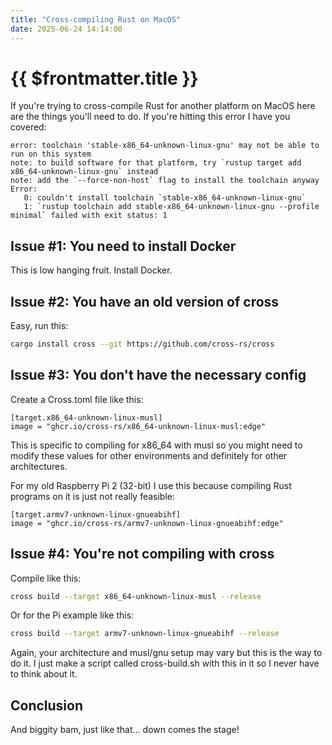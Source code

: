 ```yaml
---
title: "Cross-compiling Rust on MacOS"
date: 2025-06-24 14:14:00
---
```


# {{ $frontmatter.title }}

If you're trying to cross-compile Rust for another platform on MacOS here are the things you'll need to do. If you're hitting this error I have you covered:

```
error: toolchain 'stable-x86_64-unknown-linux-gnu' may not be able to run on this system
note: to build software for that platform, try `rustup target add x86_64-unknown-linux-gnu` instead
note: add the `--force-non-host` flag to install the toolchain anyway
Error:
   0: couldn't install toolchain `stable-x86_64-unknown-linux-gnu`
   1: `rustup toolchain add stable-x86_64-unknown-linux-gnu --profile minimal` failed with exit status: 1
```

## Issue #1: You need to install Docker

This is low hanging fruit. Install Docker.

## Issue #2: You have an old version of cross

Easy, run this:

```bash
cargo install cross --git https://github.com/cross-rs/cross
```

## Issue #3: You don't have the necessary config

Create a Cross.toml file like this:

```
[target.x86_64-unknown-linux-musl]
image = "ghcr.io/cross-rs/x86_64-unknown-linux-musl:edge"
```

This is specific to compiling for x86_64 with musl so you might need to modify these values for other environments and definitely for other architectures.

For my old Raspberry Pi 2 (32-bit) I use this because compiling Rust programs on it is just not really feasible:

```
[target.armv7-unknown-linux-gnueabihf]
image = "ghcr.io/cross-rs/armv7-unknown-linux-gnueabihf:edge"
```

## Issue #4: You're not compiling with cross

Compile like this:

```bash
cross build --target x86_64-unknown-linux-musl --release
```

Or for the Pi example like this:

```bash
cross build --target armv7-unknown-linux-gnueabihf --release
```

Again, your architecture and musl/gnu setup may vary but this is the way to do it. I just make a script called cross-build.sh with this in it so I never have to think about it.

## Conclusion

And biggity bam, just like that... down comes the stage!
